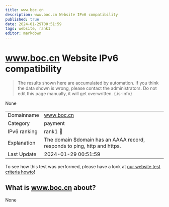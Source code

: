 ```yaml
---
title: www.boc.cn
description: www.boc.cn Website IPv6 compatibility
published: true
date: 2024-01-29T00:51:59
tags: website, rank1
editor: markdown
---
```


# www.boc.cn Website IPv6 compatibility

> The results shown here are accumulated by automation. If you think the data shown is wrong, please contact the administrators. 
> Do not edit this page manually, it will get overwritten.
{.is-info}

None


|   |   |
| - | - |
| Domainname | www.boc.cn
| Category | payment |
| IPv6 ranking | rank1 :1st_place_medal: |
| Explanation | The domain $domain has an AAAA record, responds to ping, http and https. |
| Last Update | 2024-01-29 00:51:59 |

To see how this test was performed, please have a look at [our website test criteria howto](/howto/testcriteria/website)!


## What is www.boc.cn about?
None

